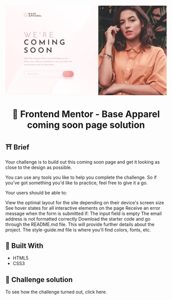 <p align="center">
  <img src="./docs/design/desktop-design.jpg" alt="design base apparel" />
</p>
<h1 align="center">
  🚀 Frontend Mentor - Base Apparel coming soon page solution
</h1>

## ⛩️ Brief

Your challenge is to build out this coming soon page and get it looking as close to the design as possible.

You can use any tools you like to help you complete the challenge. So if you've got something you'd like to practice, feel free to give it a go.

Your users should be able to:

View the optimal layout for the site depending on their device's screen size
See hover states for all interactive elements on the page
Receive an error message when the form is submitted if:
The input field is empty
The email address is not formatted correctly
Download the starter code and go through the README.md file. This will provide further details about the project. The style-guide.md file is where you'll find colors, fonts, etc.

## 🧰 Built With

- HTML5
- CSS3

## 🔗 Challenge solution

To see how the challenge turned out, <a>click here</a>.